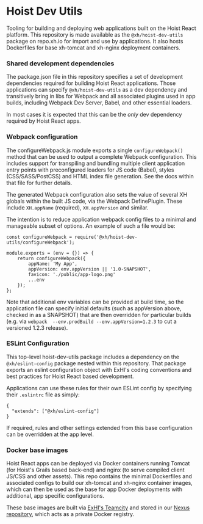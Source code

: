 # Hoist Dev Utils

Tooling for building and deploying web applications built on the Hoist React platform. This repository is made 
available as the `@xh/hoist-dev-utils` package on repo.xh.io for import and use by applications. It also hosts 
Dockerfiles for base xh-tomcat and xh-nginx deployment containers.

### Shared development dependencies

The package.json file in this repository specifies a set of development dependencies required for building Hoist React 
applications. Those applications can specify `@xh/hoist-dev-utils` as a dev dependency and transitively bring in libs 
for Webpack and all associated plugins used in app builds, including Webpack Dev Server, Babel, and other essential 
loaders.

In most cases it is expected that this can be the _only_ dev dependency required by Hoist React apps.

### Webpack configuration

The configureWebpack.js module exports a single `configureWebpack()` method that can be used to output a complete 
Webpack configuration. This includes support for transpiling and bundling multiple client application entry points with 
preconfigured loaders for JS code (Babel), styles (CSS/SASS/PostCSS) and HTML index file generation. See the docs
within that file for further details. 

The generated Webpack configuration also sets the value of several XH globals within the built JS code, via the Webpack
DefinePlugin. These include `XH.appName` (required), `XH.appVersion` and similar. 

The intention is to reduce application webpack config files to a minimal and manageable subset of options. 
An example of such a file would be:
```
const configureWebpack = require('@xh/hoist-dev-utils/configureWebpack');

module.exports = (env = {}) => {
    return configureWebpack({
        appName: 'My App',
        appVersion: env.appVersion || '1.0-SNAPSHOT',
        favicon: './public/app-logo.png'
        ...env
    });
};
```

Note that additional env variables can be provided at build time, so the application file can specify initial defaults
(such as appVersion above, checked in as a SNAPSHOT) that are then overridden for particular builds (e.g. via `webpack 
--env.prodBuild --env.appVersion=1.2.3` to cut a versioned 1.2.3 release).

### ESLint Configuration

This top-level hoist-dev-utils package includes a dependency on the `@xh/eslint-config` package nested within this 
repository. That package exports an eslint configuration object with ExHI's coding conventions and best practices for 
Hoist React based development. 

Applications can use these rules for their own ESLint config by specifying their `.eslintrc` file as simply:
```
{
  "extends": ["@xh/eslint-config"]
}
```

If required, rules and other settings extended from this base configuration can be overridden at the app level.

### Docker base images

Hoist React apps can be deployed via Docker containers running Tomcat (for Hoist's Grails based back-end) and nginx
(to serve compiled client JS/CSS and other assets). This repo contains the minimal Dockerfiles and associated configs
to build our xh-tomcat and xh-nginx container images, which can then be used as the base for app Docker deployments 
with additional, app specific configurations.

These base images are built via [ExHI's Teamcity](build.xh.io) and stored in our [Nexus repository](repo.xh.io), 
which acts as a private Docker registry.  
